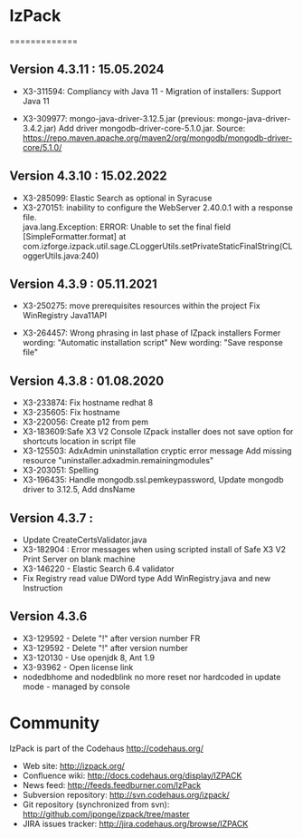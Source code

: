 # IzPack
=============

## Version 4.3.11 : 15.05.2024

- X3-311594: Compliancy with Java 11 - Migration of installers: Support Java 11

- X3-309977:  mongo-java-driver-3.12.5.jar (previous: mongo-java-driver-3.4.2.jar)
Add driver mongodb-driver-core-5.1.0.jar. 
Source: https://repo.maven.apache.org/maven2/org/mongodb/mongodb-driver-core/5.1.0/


## Version 4.3.10 : 15.02.2022

- X3-285099: Elastic Search as optional in Syracuse
- X3-270151: inability to configure the  WebServer 2.40.0.1 with a response file.<br>
java.lang.Exception: ERROR: Unable to set the final field [SimpleFormatter.format]
        at com.izforge.izpack.util.sage.CLoggerUtils.setPrivateStaticFinalString(CLoggerUtils.java:240)


## Version 4.3.9 : 05.11.2021

* X3-250275: move prerequisites resources within the project
  Fix WinRegistry Java11API

* X3-264457: Wrong phrasing in last phase of IZpack installers
  Former wording: "Automatic installation script"
  New wording: "Save response file"

## Version 4.3.8 : 01.08.2020

* X3-233874: Fix hostname redhat 8
* X3-235605: Fix hostname
* X3-220056: Create p12 from pem
* X3-183609:Safe X3 V2 Console IZpack installer does not save option for shortcuts location in script file
* X3-125503: AdxAdmin uninstallation cryptic error message
  Add missing resource "uninstaller.adxadmin.remainingmodules"
* X3-203051: Spelling
* X3-196435: Handle mongodb.ssl.pemkeypassword,  Update mongodb driver to 3.12.5,  Add dnsName


## Version 4.3.7 : 

* Update CreateCertsValidator.java
* X3-182904 : Error messages when using scripted install of Safe X3 V2 Print Server on blank machine
* X3-146220 - Elastic Search 6.4 validator
* Fix Registry read value DWord type
  Add WinRegistry.java  and new Instruction <variable value="regkey[HKLM:RegistryPath:Key]">

## Version 4.3.6

* X3-129592 - Delete "!" after version number FR
* X3-129592 - Delete "!" after version number
* X3-120130 - Use openjdk 8, Ant 1.9
* X3-93962 - Open license link
* nodedbhome and nodedblink no more reset nor hardcoded in update mode - managed by console

Community
=========

IzPack is part of the Codehaus <http://codehaus.org/>

* Web site: <http://izpack.org/>
* Confluence wiki: <http://docs.codehaus.org/display/IZPACK>
* News feed: <http://feeds.feedburner.com/IzPack>
* Subversion repository: <http://svn.codehaus.org/izpack/>
* Git repository (synchronized from svn): <http://github.com/jponge/izpack/tree/master>
* JIRA issues tracker: <http://jira.codehaus.org/browse/IZPACK>
